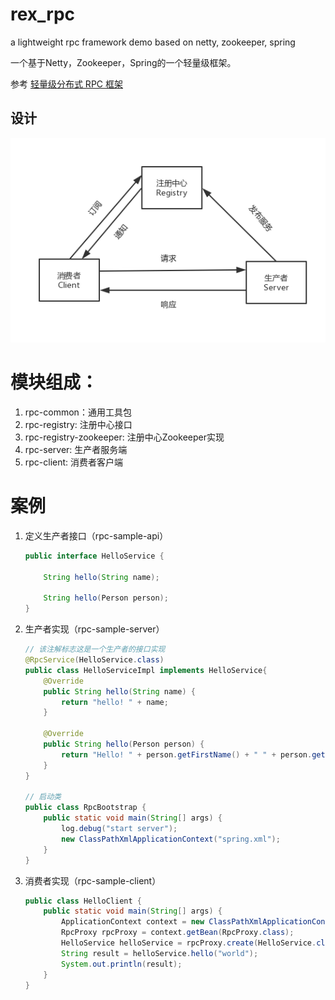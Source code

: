 # rex_rpc
a lightweight rpc framework demo based on netty, zookeeper, spring

一个基于Netty，Zookeeper，Spring的一个轻量级框架。

参考 [轻量级分布式 RPC 框架](https://my.oschina.net/huangyong/blog/361751?p=13#h1_2)

## 设计

![rpc](https://github.com/todorex/rex_rpc/raw/master/image/rpc.png)

# 模块组成：

1. rpc-common：通用工具包
2. rpc-registry: 注册中心接口
3. rpc-registry-zookeeper: 注册中心Zookeeper实现
4. rpc-server: 生产者服务端
5. rpc-client: 消费者客户端

#  案例

1. 定义生产者接口（rpc-sample-api）

   ```java
   public interface HelloService {
   
       String hello(String name);
   
       String hello(Person person);
   }
   ```

2. 生产者实现（rpc-sample-server）

   ```java
   // 该注解标志这是一个生产者的接口实现
   @RpcService(HelloService.class)
   public class HelloServiceImpl implements HelloService{
       @Override
       public String hello(String name) {
           return "hello! " + name;
       }
   
       @Override
       public String hello(Person person) {
           return "Hello! " + person.getFirstName() + " " + person.getLastName();
       }
   }
   
   // 启动类
   public class RpcBootstrap {
       public static void main(String[] args) {
           log.debug("start server");
           new ClassPathXmlApplicationContext("spring.xml");
       }
   }
   ```

   

3. 消费者实现（rpc-sample-client）

   ```java
   public class HelloClient {
       public static void main(String[] args) {
           ApplicationContext context = new ClassPathXmlApplicationContext("spring.xml");
           RpcProxy rpcProxy = context.getBean(RpcProxy.class);
           HelloService helloService = rpcProxy.create(HelloService.class);
           String result = helloService.hello("world");
           System.out.println(result);
       }
   }
   ```

   

